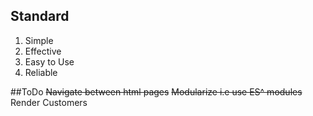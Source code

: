 ## Standard 
1. Simple 
2. Effective 
3. Easy to Use 
4. Reliable 


##ToDo
~~Navigate between html pages~~
~~Modularize i.e use ES^ modules~~ 
Render Customers 